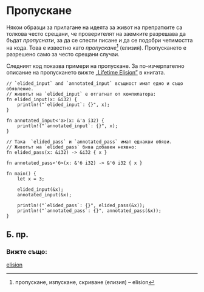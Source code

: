 # Пропускане

Някои образци за прилагане на идеята за живот на препратките са толкова често
срещани, че проверителят на заемките разрешава да бъдат *пропуснати*, за да се
спести писане и да се подобри четимостта на кода. Това е известно като
*пропускане*[^elision] (елизия). Пропускането е разрешено само за често срещани
случаи.

Следният код показва примери на пропускане. За по-изчерпателно описание на
пропускането вижте [„Lifetime Elision”][elision] в книгата.

```rust,editable
// `elided_input` and `annotated_input` всъщност имат едно и също обявление.
// животът на `elided_input` е отгатнат от компилатора:
fn elided_input(x: &i32) {
    println!("`elided_input`: {}", x);
}

fn annotated_input<'a>(x: &'a i32) {
    println!("`annotated_input`: {}", x);
}

// Така  `elided_pass` и `annotated_pass` имат еднакви обяви.
// Животът на `elided_pass` бива добавен неявно:
fn elided_pass(x: &i32) -> &i32 { x }

fn annotated_pass<'б>(x: &'б i32) -> &'б i32 { x }

fn main() {
    let x = 3;

    elided_input(&x);
    annotated_input(&x);

    println!("`elided_pass`: {}", elided_pass(&x));
    println!("`annotated_pass`: {}", annotated_pass(&x));
}
```

## Б. пр.

[^elision]: пропускане, изпускане, скриване (елизия) – elision

### Вижте също:

[elision][elision]

[elision]: https://doc.rust-lang.org/book/ch10-03-lifetime-syntax.html#lifetime-elision
